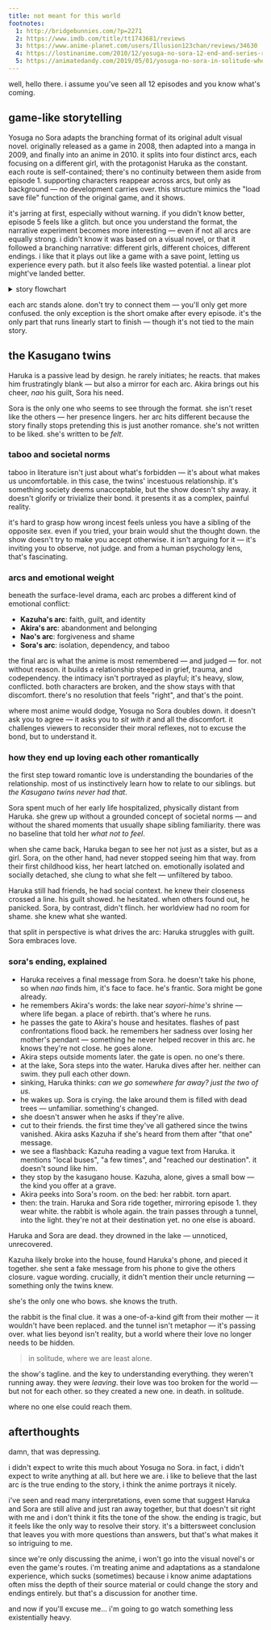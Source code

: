 ```yaml
---
title: not meant for this world
footnotes:
  1: http://bridgebunnies.com/?p=2271
  2: https://www.imdb.com/title/tt1743681/reviews
  3: https://www.anime-planet.com/users/Illusion123chan/reviews/34630
  4: https://lostinanime.com/2010/12/yosuga-no-sora-12-end-and-series-review/
  5: https://animatedandy.com/2019/05/01/yosuga-no-sora-in-solitude-where-we-are-least-alone-review-put-your-sister-to-the-test/
---
```


well, hello there. i assume you've seen all 12 episodes and you know what's coming.

## game-like storytelling

Yosuga no Sora adapts the branching format of its original adult visual novel. originally released as a game in 2008, then adapted into a manga in 2009, and finally into an anime in 2010. it splits into four distinct arcs, each focusing on a different girl, with the protagonist Haruka as the constant. each route is self-contained; there's no continuity between them aside from episode 1. supporting characters reappear across arcs, but only as background — no development carries over. this structure mimics the "load save file" function of the original game, and it shows.

it's jarring at first, especially without warning. if you didn't know better, episode 5 feels like a glitch. but once you understand the format, the narrative experiment becomes more interesting — even if not all arcs are equally strong. i didn't know it was based on a visual novel, or that it followed a branching narrative: different girls, different choices, different endings. i like that it plays out like a game with a save point, letting us experience every path. but it also feels like wasted potential. a linear plot might've landed better.

<details>
  <summary>story flowchart</summary>
  <div style="display: grid; grid-template-columns: repeat(7, 1fr); grid-template-rows: repeat(10, 1fr); text-align: center; --nb: 3px solid var(--color-text); --line: 0.25px solid var(--color-text);">
    <span style="grid-area:1/4/2/5; padding: 0.2rem 0; border: var(--nb); border-radius: var(--rounding-base);">1</span>
    <span style="grid-area:2/3/3/4;position:relative;">
      <span style="width:100%;position:absolute;top:50%;left:0;border:var(--line);"></span>
    </span>
    <span style="grid-area:2/4/3/5;position:relative;">
      <span style="height:50%;position:absolute;border:var(--line);"></span>
      <span style="width:100%;position:absolute;top:50%;left:0;border:var(--line);"></span>
    </span>
    <span style="grid-area:2/5/3/6;position:relative;">
      <span style="width:100%;position:absolute;top:50%;left:0;border:var(--line);"></span>
    </span>
    <span style="grid-area:2/2/3/3; padding: 0.2rem 0; border: var(--nb); border-radius: var(--rounding-base);">2</span>
    <span style="grid-area:3/1/4/2;position:relative;">
      <span style="height:50%;position:absolute;bottom:0;border:var(--line);"></span>
      <span style="width:50%;position:absolute;top:50%;right:0;border:var(--line);"></span>
    </span>
    <span style="grid-area:3/2/4/3;position:relative;">
      <span style="height:50%;position:absolute;border:var(--line);"></span>
      <span style="width:100%;position:absolute;top:50%;left:0;border:var(--line);"></span>
    </span>
    <span style="grid-area:3/3/4/4;position:relative;">
      <span style="width:50%;position:absolute;top:50%;left:0;border:var(--line);"></span>
      <span style="height:50%;position:absolute;bottom:0;border:var(--line);"></span>
    </span>
    <span style="grid-area:2/6/3/7; padding: 0.2rem 0; border: var(--nb); border-radius: var(--rounding-base);">7</span>
    <span style="grid-area:3/5/4/6;position:relative;">
      <span style="height:50%;position:absolute;bottom:0;border:var(--line);"></span>
      <span style="width:50%;position:absolute;top:50%;right:0;border:var(--line);"></span>
    </span>
    <span style="grid-area:3/6/4/7;position:relative;">
      <span style="height:50%;position:absolute;border:var(--line);"></span>
      <span style="width:100%;position:absolute;top:50%;left:0;border:var(--line);"></span>
    </span>
    <span style="grid-area:3/7/4/8;position:relative;">
      <span style="width:50%;position:absolute;top:50%;left:0;border:var(--line);"></span>
      <span style="height:50%;position:absolute;bottom:0;border:var(--line);"></span>
    </span>
    <span style="grid-area:4/1/5/2; padding: 0.2rem 0; border: var(--nb); border-radius: var(--rounding-base);">3</span>
    <span style="grid-area:5/1/5/2;position:relative;">
      <span style="height:100%;position:absolute;border:var(--line);"></span>
    </span>
    <span style="grid-area:6/1/7/2; padding: 0.2rem 0; border: var(--nb); border-radius: var(--rounding-base);">4</span>
    <span style="grid-area:4/3/5/4; padding: 0.2rem 0; border: var(--nb); border-radius: var(--rounding-base);">5</span>
    <span style="grid-area:5/3/5/4;position:relative;">
      <span style="height:100%;position:absolute;border:var(--line);"></span>
    </span>
    <span style="grid-area:6/3/7/4; padding: 0.2rem 0; border: var(--nb); border-radius: var(--rounding-base);">6</span>
    <span style="grid-area:4/5/5/6; padding: 0.2rem 0; border: var(--nb); border-radius: var(--rounding-base);">8</span>
    <span style="grid-area:5/5/5/6;position:relative;">
      <span style="height:100%;position:absolute;border:var(--line);"></span>
    </span>
    <span style="grid-area:6/5/7/6; padding: 0.2rem 0; border: var(--nb); border-radius: var(--rounding-base);">9</span>
    <span style="grid-area:4/7/5/8; padding: 0.2rem 0; border: var(--nb); border-radius: var(--rounding-base);">10</span>
    <span style="grid-area:5/7/5/8;position:relative;">
      <span style="height:100%;position:absolute;border:var(--line);"></span>
    </span>
    <span style="grid-area:6/7/7/8; padding: 0.2rem 0; border: var(--nb); border-radius: var(--rounding-base);">11</span>
    <span style="grid-area:7/7/7/8;position:relative;">
      <span style="height:100%;position:absolute;border:var(--line);"></span>
    </span>
    <span style="grid-area:8/7/9/8; padding: 0.2rem 0; border: var(--nb); border-radius: var(--rounding-base);">12</span>
    <span style="grid-area:10/1/11/2; padding: 0.2rem 0; border: var(--nb); border-radius: var(--rounding-base);">K</span>
    <span style="grid-area:10/3/11/4; padding: 0.2rem 0; border: var(--nb); border-radius: var(--rounding-base);">A</span>
    <span style="grid-area:10/5/11/6; padding: 0.2rem 0; border: var(--nb); border-radius: var(--rounding-base);">N</span>
    <span style="grid-area:10/7/11/8; padding: 0.2rem 0; border: var(--nb); border-radius: var(--rounding-base);">S</span>
  </div>
</details>

each arc stands alone. don't try to connect them — you'll only get more confused. the only exception is the short omake after every episode. it's the only part that runs linearly start to finish — though it's not tied to the main story.

## the Kasugano twins

Haruka is a passive lead by design. he rarely initiates; he reacts. that makes him frustratingly blank — but also a mirror for each arc. Akira brings out his cheer, *nao* his guilt, Sora his need.

Sora is the only one who seems to see through the format. she isn't reset like the others — her presence lingers. her arc hits different because the story finally stops pretending this is just another romance. she's not written to be liked. she's written to be *felt*.

### taboo and societal norms

taboo in literature isn't just about what's forbidden — it's about what makes us uncomfortable. in this case, the twins' incestuous relationship. it's something society deems unacceptable, but the show doesn't shy away. it doesn't glorify or trivialize their bond. it presents it as a complex, painful reality.

it's hard to grasp how wrong incest feels unless you have a sibling of the opposite sex. even if you tried, your brain would shut the thought down. the show doesn't try to make you accept otherwise. it isn't arguing for it — it's inviting you to observe, not judge. and from a human psychology lens, that's fascinating.

### arcs and emotional weight

beneath the surface-level drama, each arc probes a different kind of emotional conflict:

- **Kazuha's arc**: faith, guilt, and identity
- **Akira's arc**: abandonment and belonging
- **Nao's arc**: forgiveness and shame
- **Sora's arc**: isolation, dependency, and taboo

the final arc is what the anime is most remembered — and judged — for. not without reason. it builds a relationship steeped in grief, trauma, and codependency. the intimacy isn't portrayed as playful; it's heavy, slow, conflicted. both characters are broken, and the show stays with that discomfort. there's no resolution that feels "right", and that's the point.

where most anime would dodge, Yosuga no Sora doubles down. it doesn't ask you to agree — it asks you to *sit with it* and all the discomfort. it challenges viewers to reconsider their moral reflexes, not to excuse the bond, but to understand it.

### how they end up loving each other romantically

the first step toward romantic love is understanding the boundaries of the relationship. most of us instinctively learn how to relate to our siblings. but *the Kasugano twins never had that*.

Sora spent much of her early life hospitalized, physically distant from Haruka. she grew up without a grounded concept of societal norms — and without the shared moments that usually shape sibling familiarity. there was no baseline that told her *what not to feel*.

when she came back, Haruka began to see her not just as a sister, but as a girl. Sora, on the other hand, had never stopped seeing him that way. from their first childhood kiss, her heart latched on. emotionally isolated and socially detached, she clung to what she felt — unfiltered by taboo.

Haruka still had friends, he had social context. he knew their closeness crossed a line. his guilt showed. he hesitated. when others found out, he panicked. Sora, by contrast, didn't flinch. her worldview had no room for shame. she knew what she wanted.

that split in perspective is what drives the arc: Haruka struggles with guilt. Sora embraces love.

### sora's ending, explained

- Haruka receives a final message from Sora. he doesn't take his phone, so when *nao* finds him, it's face to face. he's frantic. Sora might be gone already.
- he remembers Akira's words: the lake near *sayori-hime's* shrine — where life began. a place of rebirth. that's where he runs.
- he passes the gate to Akira's house and hesitates. flashes of past confrontations flood back. he remembers her sadness over losing her mother's pendant — something he never helped recover in this arc. he knows they're not close. he goes alone.
- Akira steps outside moments later. the gate is open. no one's there.
- at the lake, Sora steps into the water. Haruka dives after her. neither can swim. they pull each other down.
- sinking, Haruka thinks: *can we go somewhere far away? just the two of us.*
- he wakes up. Sora is crying. the lake around them is filled with dead trees — unfamiliar. something's changed.
- she doesn't answer when he asks if they're alive.
- cut to their friends. the first time they've all gathered since the twins vanished. Akira asks Kazuha if she's heard from them after "that one" message.
- we see a flashback: Kazuha reading a vague text from Haruka. it mentions "local buses", "a few times", and "reached our destination". it doesn't sound like him.
- they stop by the kasugano house. Kazuha, alone, gives a small bow — the kind you offer at a grave.
- Akira peeks into Sora's room. on the bed: her rabbit. torn apart.
- then: the train. Haruka and Sora ride together, mirroring episode 1. they wear white. the rabbit is whole again. the train passes through a tunnel, into the light. they're not at their destination yet. no one else is aboard.

Haruka and Sora are dead. they drowned in the lake — unnoticed, unrecovered.

Kazuha likely broke into the house, found Haruka's phone, and pieced it together. she sent a fake message from his phone to give the others closure. vague wording. crucially, it didn't mention their uncle returning — something only the twins knew.

she's the only one who bows. she knows the truth.

the rabbit is the final clue. it was a one-of-a-kind gift from their mother — it wouldn't have been replaced. and the tunnel isn't metaphor — it's passing over. what lies beyond isn't reality, but a world where their love no longer needs to be hidden.

> in solitude, where we are least alone.

the show's tagline. and the key to understanding everything. they weren't running away. they were *leaving*. their love was too broken for the world — but not for each other. so they created a new one. in death. in solitude.

where no one else could reach them.

## afterthoughts

damn, that was depressing.

i didn't expect to write this much about Yosuga no Sora. in fact, i didn't expect to write anything at all. but here we are. i like to believe that the last arc is the true ending to the story, i think the anime portrays it nicely.

i've seen and read many interpretations, even some that suggest Haruka and Sora are still alive and just ran away together, but that doesn't sit right with me and i don't think it fits the tone of the show. the ending is tragic, but it feels like the only way to resolve their story. it's a bittersweet conclusion that leaves you with more questions than answers, but that's what makes it so intriguing to me.

since we're only discussing the anime, i won't go into the visual novel's or even the game's routes. i'm treating anime and adaptations as a standalone experience, which sucks (sometimes) because i know anime adaptations often miss the depth of their source material or could change the story and endings entirely. but that's a discussion for another time.

and now if you'll excuse me…
i'm going to go watch something less existentially heavy.
